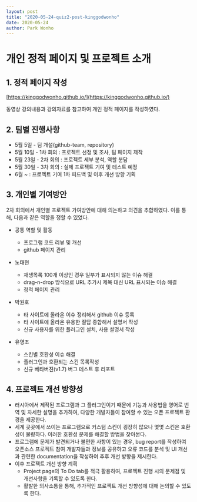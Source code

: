 ```yaml
---
layout: post
title: "2020-05-24-quiz2-post-kinggodwonho"
date: 2020-05-24
author: Park Wonho
---
```

# 개인 정적 페이지 및 프로젝트 소개

## 1. 정적 페이지 작성
[https://kinggodwonho.github.io/](https://kinggodwonho.github.io/)

동영상 강의내용과 강의자료를 참고하여 개인 정적 페이지를 작성하였다.

## 2. 팀별 진행사항
* 5월  5일 - 팀 개설(github-team, repository)
* 5월 10일 - 1차 회의 : 프로젝트 선정 및 조사, 팀 페이지 제작
* 5월 23일 - 2차 회의 : 프로젝트 세부 분석, 역할 분담
* 5월 30일 - 3차 회의 : 실제 프로젝트 기여 및 테스트 예정
* 6월 ~ : 프로젝트 기여 1차 피드백 및 이후 개선 방향 기획 

## 3. 개인별 기여방안
2차 회의에서 개인별 프로젝트 가여방안에 대해 의논하고 의견을 추합하였다. 이를 통해, 다음과 같은 역할을 정할 수 있었다.

* 공통 역할 및 활동
  + 프로그램 코드 리뷰 및 개선
  + github 페이지 관리

* 노태현
  + 재생목록 100개 이상인 경우 일부가 표시되지 않는 이슈 해결
  + drag-n-drop 방식으로 URL 추가시 제목 대신 URL 표시되는 이슈 해결
  + 정적 페이지 관리

* 박원호
  + 타 사이트에 올라온 이슈 정리해서 github 이슈 등록
  + 타 사이트에 올라온 유용한 질답 종합해서 설명서 작성
  + 신규 사용자를 위한 플러그인 설치, 사용 설명서 작성

* 유영조
  + 스킨별 호환성 이슈 해결
  + 플러그인과 호환되는 스킨 목록작성
  + 신규 베타버젼(v1.7) 버그 테스트 후 리포트

## 4. 프로젝트 개선 방향성
* 러시아에서 제작된 프로그램과 그 플러그인이기 때문에 기능과 사용법을 영어로 번역 및 자세한 설명을 추가하여, 다양한 개발자들이 참여할 수 있는 오픈 프로젝트 환경을 제공한다. 
* 세계 곳곳에서 쓰이는 프로그램으로 커스텀 스킨이 굉장히 많으나 몇몇 스킨은 호환성이 불량하다. 이러한 호환성 문제를 해결할 방법을 찾아본다. 
* 프로그램에 문제가 발견되거나 불편한 사항이 있는 경우, bug report를 작성하여 오픈소스 프로젝트 참여 개발자들과 정보를 공유하고 오류 코드를 분석 및 UI 개선과 관련한 documentation을 작성하여 추후 개선 방향을 제시한다. 
* 이후 프로젝트 개선 방향 계획
  + Project page의 To Do tab를 적극 활용하여, 프로젝트 진행 시의 문제점 및 개선사항을 기록할 수 있도록 한다.
  + 활발한 의사소통을 통해, 추가적인 프로젝트 개선 방향성에 대해 논의할 수 있도록 한다.
